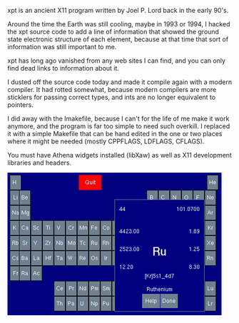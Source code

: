 xpt is an ancient X11 program written by Joel P. Lord back in the
early 90's.

Around the time the Earth was still cooling, maybe in 1993 or 1994, I
hacked the xpt source code to add a line of information that showed
the ground state electronic structure of each element, because at that
time that sort of information was still important to me.

xpt has long ago vanished from any web sites I can find, and you can
only find dead links to information about it.

I dusted off the source code today and made it compile again with a
modern compiler.  It had rotted somewhat, because modern compilers are
more sticklers for passing correct types, and ints are no longer
equivalent to pointers.

I did away with the Imakefile, because I can't for the life of me make
it work anymore, and the program is far too simple to need such
overkill.  I replaced it with a simple Makefile that can be hand
edited in the one or two places where it might be needed (mostly
CPPFLAGS, LDFLAGS, CFLAGS).

You must have Athena widgets installed (libXaw) as well as X11
development libraries and headers.

![Screenshot showing Ruthenium](xpt_screenshot.png)
